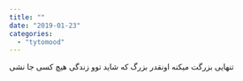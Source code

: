 ```yaml
---
title: ""
date: "2019-01-23"
categories: 
  - "tytomood"
---
```


تنهایی بزرگت میکنه اونقدر بزرگ که شاید توو زندگی هیچ کسی جا نشی
